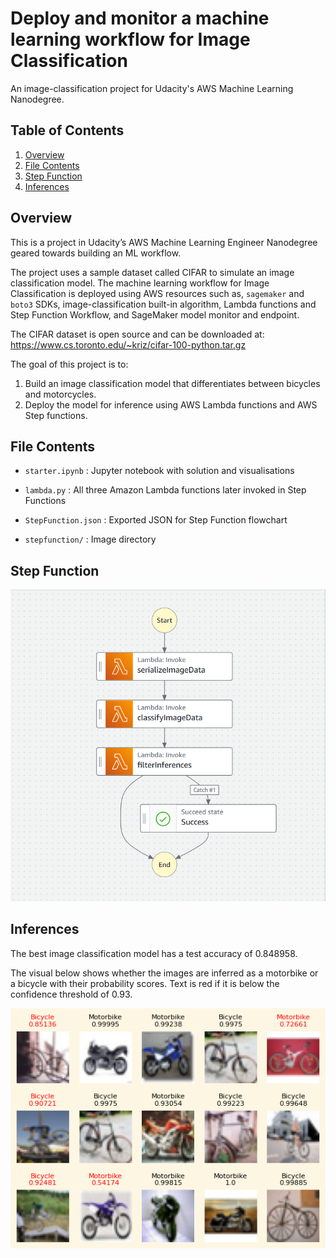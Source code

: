 # Deploy and monitor a machine learning workflow for Image Classification #
An image-classification project for Udacity's AWS Machine Learning Nanodegree.

## Table of Contents ##
1. [Overview](#overview)
2. [File Contents](#file_contents)
3. [Step Function](#step_function)
4. [Inferences](#inferences)


## Overview<a name="overview"></a> ##
This is a project in Udacity’s AWS Machine Learning Engineer Nanodegree geared towards building an ML workflow.

The project uses a sample dataset called CIFAR to simulate an image classification model. The machine learning workflow for Image Classification is deployed using AWS resources such as, `sagemaker` and `boto3` SDKs, image-classification built-in algorithm, Lambda functions and Step Function Workflow, and SageMaker model monitor and endpoint.  

The CIFAR dataset is open source and can be downloaded at: https://www.cs.toronto.edu/~kriz/cifar-100-python.tar.gz  

The goal of this project is to:  
1. Build an image classification model that differentiates between bicycles and motorcycles.
2. Deploy the model for inference using AWS Lambda functions and AWS Step functions.

## File Contents<a name="file_contents"></a> ##
* `starter.ipynb` : Jupyter notebook with solution and visualisations

* `lambda.py` : All three Amazon Lambda functions later invoked in Step Functions

* `StepFunction.json` : Exported JSON for Step Function flowchart

* `stepfunction/` : Image directory

## Step Function<a name="step_function"></a> ##
![step_function](https://raw.githubusercontent.com/ishanmitra/aws-ml-classification/main/StepFunction.png)  

## Inferences<a name="inferences"></a> ##
The best image classification model has a test accuracy of 0.848958.  

The visual below shows whether the images are inferred as a motorbike or a bicycle with their probability scores. Text is red if it is below the confidence threshold of 0.93.  

![viz](https://raw.githubusercontent.com/ishanmitra/aws-ml-classification/main/stepfunction/viz.png)
